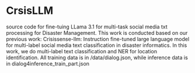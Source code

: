 # CrsisLLM
source code for fine-tuing LLama 3.1 for multi-task social media txt processing for Disaster Management. 
This work is conducted based on our previous work: Crisissense-llm: Instruction fine-tuned large language model for multi-label social media text classification in disaster informatics.
In this work, we do multi-label text classification and NER for location identification. 
All training data is in /data/dialog.json, while inference data is in dialog4inference_train_part.json
